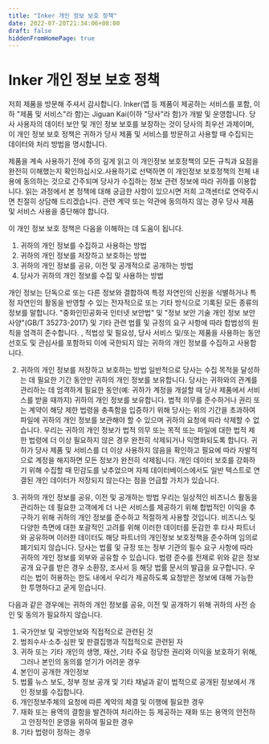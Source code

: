 ```yaml
---
title: "Inker 개인 정보 보호 정책"
date: 2022-07-20T21:34:06+08:00
draft: false
hiddenFromHomePage: true
---
```


# Inker 개인 정보 보호 정책
저희 제품을 방문해 주셔서 감사합니다. Inker(앱 등 제품이 제공하는 서비스를 포함, 이하 "제품 및 서비스"라 함)는 Jiguan Kai(이하 "당사"라 함)가 개발 및 운영합니다. 당사 사용자의 데이터 보안 및 개인 정보 보호를 보장하는 것이 당사의 최우선 과제이며, 이 개인 정보 보호 정책은 귀하가 당사 제품 및 서비스를 방문하고 사용할 때 수집되는 데이터와 처리 방법을 명시합니다.

제품을 계속 사용하기 전에 주의 깊게 읽고 이 개인정보 보호정책의 모든 규칙과 요점을 완전히 이해했는지 확인하십시오.사용하기로 선택하면 이 개인정보 보호정책의 전체 내용에 동의하는 것으로 간주되며 당사가 수집하는 정보 관련 정보에 따라 귀하를 이용합니다. 읽는 과정에서 본 정책에 대해 궁금한 사항이 있으시면 저희 고객센터로 연락주시면 친절히 상담해 드리겠습니다. 관련 계약 또는 약관에 동의하지 않는 경우 당사 제품 및 서비스 사용을 중단해야 합니다.

이 개인 정보 보호 정책은 다음을 이해하는 데 도움이 됩니다.
1. 귀하의 개인 정보를 수집하고 사용하는 방법
2. 귀하의 개인 정보를 저장하고 보호하는 방법
3. 귀하의 개인 정보를 공유, 이전 및 공개적으로 공개하는 방법
1. 당사가 귀하의 개인 정보를 수집 및 사용하는 방법

개인 정보는 단독으로 또는 다른 정보와 결합하여 특정 자연인의 신원을 식별하거나 특정 자연인의 활동을 반영할 수 있는 전자적으로 또는 기타 방식으로 기록된 모든 종류의 정보를 말합니다. "중화인민공화국 인터넷 보안법" 및 "정보 보안 기술 개인 정보 보안 사양"(GB/T 35273-2017) 및 기타 관련 법률 및 규정의 요구 사항에 따라 합법성의 원칙을 엄격히 준수합니다. , 적법성 및 필요성, 당사 서비스 및/또는 제품을 사용하는 동안 선호도 및 관심사를 포함하되 이에 국한되지 않는 귀하의 개인 정보를 수집하고 사용합니다.

2. 귀하의 개인 정보를 저장하고 보호하는 방법
일반적으로 당사는 수집 목적을 달성하는 데 필요한 기간 동안만 귀하의 개인 정보를 보유합니다. 당사는 귀하와의 관계를 관리하는 데 엄격하게 필요한 동안(예: 귀하가 계정을 개설할 때 당사 제품에서 서비스를 받을 때까지) 귀하의 개인 정보를 보유합니다. 법적 의무를 준수하거나 권리 또는 계약이 해당 제한 법령을 충족함을 입증하기 위해 당사는 위의 기간을 초과하여 파일에 귀하의 개인 정보를 보관해야 할 수 있으며 귀하의 요청에 따라 삭제할 수 없습니다. 우리는 귀하의 개인 정보가 법적 의무 또는 목적 또는 파일에 대한 법적 제한 법령에 더 이상 필요하지 않은 경우 완전히 삭제되거나 익명화되도록 합니다. 귀하가 당사 제품 및 서비스를 더 이상 사용하지 않음을 확인하고 필요에 따라 자발적으로 계정을 해지하면 모든 정보가 완전히 삭제됩니다.
개인 데이터 보호를 강화하기 위해 수집할 때 민감도를 낮추었으며 자체 데이터베이스에서도 일반 텍스트로 연결된 개인 데이터가 저장되지 않는다는 점을 언급할 가치가 있습니다.

3. 귀하의 개인 정보를 공유, 이전 및 공개하는 방법
우리는 일상적인 비즈니스 활동을 관리하는 데 필요한 고객에게 더 나은 서비스를 제공하기 위해 합법적인 이익을 추구하기 위해 귀하의 개인 정보를 준수하고 적절하게 사용할 것입니다. 비즈니스 및 다양한 측면에 대한 포괄적인 고려를 위해 이러한 데이터를 둔감한 후 타사 파트너와 공유하며 이러한 데이터도 해당 파트너의 개인정보 보호정책을 준수하며 임의로 폐기되지 않습니다.
당사는 법률 및 규정 또는 정부 기관의 필수 요구 사항에 따라 귀하의 개인 정보를 외부와 공유할 수 있습니다. 법령 준수를 전제로 위와 같은 정보 공개 요구를 받은 경우 소환장, 조사서 등 해당 법률 문서의 발급을 요구합니다. 우리는 법이 허용하는 한도 내에서 우리가 제공하도록 요청받은 정보에 대해 가능한 한 투명하다고 굳게 믿습니다.

다음과 같은 경우에는 귀하의 개인 정보를 공유, 이전 및 공개하기 위해 귀하의 사전 승인 및 동의가 필요하지 않습니다.
1. 국가안보 및 국방안보와 직접적으로 관련된 것
2. 범죄수사·소추·심판 및 판결집행과 직접적으로 관련된 자
3. 귀하 또는 기타 개인의 생명, 재산, 기타 주요 정당한 권리와 이익을 보호하기 위해, 그러나 본인의 동의를 얻기가 어려운 경우
4. 본인이 공개한 개인정보
5. 법률 뉴스 보도, 정부 정보 공개 및 기타 채널과 같이 법적으로 공개된 정보에서 개인 정보를 수집합니다.
6. 개인정보주체의 요청에 따른 계약의 체결 및 이행에 필요한 경우
7. 재화 또는 용역의 결함을 발견하여 처리하는 등 제공하는 재화 또는 용역의 안전하고 안정적인 운영을 위하여 필요한 경우
8. 기타 법령이 정하는 경우